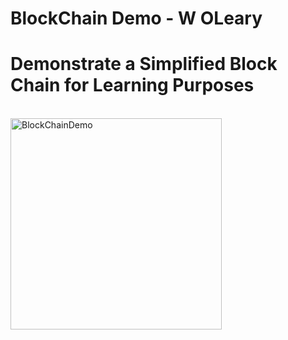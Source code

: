 # BlockChain Demo - W OLeary
# Demonstrate a Simplified Block Chain for Learning Purposes

<br>
<img src=
            "./Blockchain/Blockchain1/Blockchain/src/task/BlockChainDemo.gif" 
     alt=   "BlockChainDemo" 
     height="338"
>
